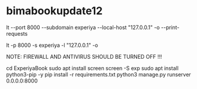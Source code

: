 # bimabookupdate12

lt --port 8000 --subdomain experiya --local-host "127.0.0.1" -o --print-requests
 
lt -p 8000 -s experiya -l "127.0.0.1" -o

NOTE: FIREWALL AND ANTIVIRUS SHOULD BE TURNED OFF !!!

cd ExperiyaBook
sudo apt install screen
screen -S exp
sudo apt install python3-pip -y
pip install -r requirements.txt
python3 manage.py runserver 0.0.0.0:8000
